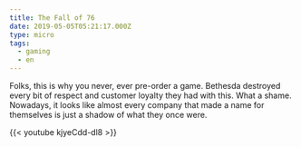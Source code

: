 ```yaml
---
title: The Fall of 76
date: 2019-05-05T05:21:17.000Z
type: micro
tags:
  - gaming
  - en
---
```


Folks, this is why you never, ever pre-order a game. Bethesda destroyed every bit of respect and customer loyalty they had with this. What a shame. Nowadays, it looks like almost every company that made a name for themselves is just a shadow of what they once were.

{{< youtube kjyeCdd-dl8 >}}
